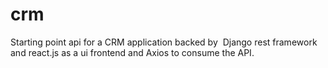 # crm

Starting point api for a CRM application backed by ​ Django rest framework and react.js as a ui
frontend and Axios to consume the API.
